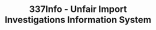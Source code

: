 ---
bigquery: https://console.cloud.google.com/bigquery?p=patents-public-data&d=usitc_investigations&page=dataset&project=sheets-management-319211
citation: US International Trade Commission 337Info Unfair Import Investigations Information
  System
contributors: US International Trade Comission
cost: None
description: US International Trade Commission 337Info Unfair Import Investigations
  Information System contains data on investigations done under Section 337. Section
  337 declares the infringement of certain statutory intellectual property rights
  and other forms of unfair competition in import trade to be unlawful practices.
  Most Section 337 investigations involve allegations of patent or registered trademark
  infringement.
documentation: FAQ and tutorial available on the site
last_edit: 04/08/2022, 01:57:03
location: https://pubapps2.usitc.gov/337external/
maintained_by: US International Trade Comission
schema_fields:
- dateOfPublicationFrNotice
- ouiiAttorney
- trademarkNumbers
- teoIdDueDate
- actualStartDateEvidHear
- title
- finalDetNoViolation
- publication_number
- markmanHearing
- ouiiParticipation
- dateCreated
- currentStatus
- respondent
- targetDate
- patentNumber
- complainant
- investigationType
- finalDetViolation
- htsNumbers
- investigationTermDate
- docketNo
- internalRemand
- invUnfairAct
- aljAssigned
- scheduledEndDateEvidHear
- teoProceedingInvolved
- teoIdIssueDate
- startDateMarkmanHearing
- id
- dateComplaintFiled
- cafcAppeals
- finalIdOnViolationIssue
- currentActiveALJ
- investigationNo
- finalIdOnViolationDue
- scheduledStartDateEvidHear
- copyrightNumbers
- lastUpdated
- actualEndDateEvidHear
- patentNumbers
- teoReliefGranted
- gcAttorney
- endDateMarkmanHearing
- issueDateOtherNonFinal
shortname: unfair_import_investigations
tags:
- import
- legal
- trade
timeframe: 2008-2021 (prior to 2008 downloadable as a JSON file)
title: 337Info - Unfair Import Investigations Information System
uuid: 2721f5ec-e599-4890-9265-9706719fc71e
---